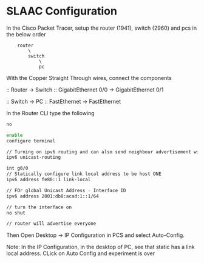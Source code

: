 # SLAAC Configuration

In the Cisco Packet Tracer, setup the router (1941), switch (2960) and pcs in the below order

```
    router 
        \
        switch
            \
            pc

```

With the Copper Straight Through wires, connect the components

:: Router -> Switch
:: GigabitEthernet 0/0 -> GigabitEthernet 0/1

:: Switch -> PC
:: FastEthernet -> FastEthernet


In the Router CLI type the following
```bash
no

enable
configure terminal

// Turning on ipv6 routing and can also send neighbour advertisement with ICMP6
ipv6 unicast-routing

int g0/0
// Statically configure link local address to be host ONE
ipv6 address fe80::1 link-local

// FOr global Unicast Address - Interface ID
ipv6 address 2001:db8:acad:1::1/64

// turn the interface on
no shut

// router will advertise everyone

```

Then Open Desktop -> IP Configuration in PCS and select Auto-Config.


Note: In the IP Configuration, in the desktop of PC, see that static has a link local address. CLick on Auto Config and experiment is over

